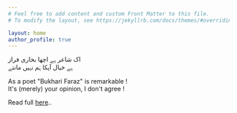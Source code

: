 ```yaml
---
# Feel free to add content and custom Front Matter to this file.
# To modify the layout, see https://jekyllrb.com/docs/themes/#overriding-theme-defaults

layout: home
author_profile: true
---
```

<p>
اک شاعر ہے اچھا بخاری فراز<br>
  ہے خیال آپکا ہَم نہیں مانتے<br>
</p>




<p>
As a poet "Bukhari Faraz" is remarkable ! <br>
It's (merely) your opinion, I don't agree !<br>
</p>


<p stlye='font:20px'>
Read full <a href='https://bukharifaraz.github.io/ghazal/dekha-suna-ham-nahin-maante/'>here</a>..
</p>


